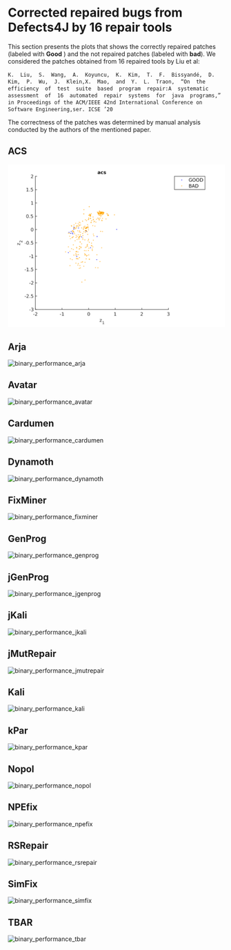 # Corrected repaired bugs from Defects4J by 16 repair tools

This section presents the plots that shows the correctly repaired patches (labeled with **Good** ) and the not repaired patches (labeled with **bad**).
We considered the patches obtained from 16 repaired tools by Liu et al:

```
K.  Liu,  S.  Wang,  A.  Koyuncu,  K.  Kim,  T.  F.  Bissyandé,  D.  Kim,  P.  Wu,  J.  Klein,X.  Mao,  and  Y.  L.  Traon,  “On  the  efficiency  of  test  suite  based  program  repair:A  systematic  assessment  of  16  automated  repair  systems  for  java  programs,”  in Proceedings of the ACM/IEEE 42nd International Conference on Software Engineering,ser. ICSE ’20
```

The correctness of the patches was determined by manual analysis conducted by the authors of the mentioned paper.



## ACS

![binary_performance_acs](plots/plots-correctness-16-repair-tools/binary_performance_acs.png)

## Arja

![binary_performance_arja](/Users/matias/develop/hardnessrepair/git-eapr/plots/plots-correctness-16-repair-tools/binary_performance_arja.png)

## Avatar

![binary_performance_avatar](/Users/matias/develop/hardnessrepair/git-eapr/plots/plots-correctness-16-repair-tools/binary_performance_avatar.png)

## Cardumen

![binary_performance_cardumen](/Users/matias/develop/hardnessrepair/git-eapr/plots/plots-correctness-16-repair-tools/binary_performance_cardumen.png)


## Dynamoth

![binary_performance_dynamoth](/Users/matias/develop/hardnessrepair/git-eapr/plots/plots-correctness-16-repair-tools/binary_performance_dynamoth.png)

## FixMiner

![binary_performance_fixminer](/Users/matias/develop/hardnessrepair/git-eapr/plots/plots-correctness-16-repair-tools/binary_performance_fixminer.png)

## GenProg

![binary_performance_genprog](/Users/matias/develop/hardnessrepair/git-eapr/plots/plots-correctness-16-repair-tools/binary_performance_genprog.png)

## jGenProg

![binary_performance_jgenprog](/Users/matias/develop/hardnessrepair/git-eapr/plots/plots-correctness-16-repair-tools/binary_performance_jgenprog.png)

## jKali

![binary_performance_jkali](/Users/matias/develop/hardnessrepair/git-eapr/plots/plots-correctness-16-repair-tools/binary_performance_jkali.png)

## jMutRepair
![binary_performance_jmutrepair](/Users/matias/develop/hardnessrepair/git-eapr/plots/plots-correctness-16-repair-tools/binary_performance_jmutrepair.png)

## Kali

![binary_performance_kali](/Users/matias/develop/hardnessrepair/git-eapr/plots/plots-correctness-16-repair-tools/binary_performance_kali.png)

## kPar

![binary_performance_kpar](/Users/matias/develop/hardnessrepair/git-eapr/plots/plots-correctness-16-repair-tools/binary_performance_kpar.png)

## Nopol

![binary_performance_nopol](/Users/matias/develop/hardnessrepair/git-eapr/plots/plots-correctness-16-repair-tools/binary_performance_nopol.png)

## NPEfix

![binary_performance_npefix](/Users/matias/develop/hardnessrepair/git-eapr/plots/plots-correctness-16-repair-tools/binary_performance_npefix.png)

## RSRepair

![binary_performance_rsrepair](/Users/matias/develop/hardnessrepair/git-eapr/plots/plots-correctness-16-repair-tools/binary_performance_rsrepair.png)

## SimFix
![binary_performance_simfix](/Users/matias/develop/hardnessrepair/git-eapr/plots/plots-correctness-16-repair-tools/binary_performance_simfix.png)

## TBAR

![binary_performance_tbar](/Users/matias/develop/hardnessrepair/git-eapr/plots/plots-correctness-16-repair-tools/binary_performance_tbar.png)



